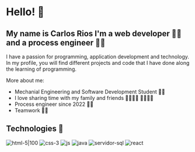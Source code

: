 # Hello! 👋
## My name is Carlos Rios I'm a web developer 👨‍💻 and a process engineer 👨‍🔬

I have a passion for programming, application development and technology. In my profile, you will find different projects and code that I have done along the learning of programming.

More about me:

* Mechanial Engineering and Software Development Student 👨‍🎓
* I love sharing time with my family and friends 👨‍👩‍👧‍👦 👨‍👩‍👧‍👦
* Process engineer since 2022 🧑‍🔬
* Teamwork 🧑‍🤝‍

## Technologies 💎

![html-5|100](https://user-images.githubusercontent.com/87234948/211095877-d20806e1-c8b6-4c35-88a9-4d36e55a0971.png) ![css-3](https://user-images.githubusercontent.com/87234948/211096263-55613634-7f07-4301-b948-ccb04b27d354.png) ![js](https://user-images.githubusercontent.com/87234948/211096274-075aafed-dc24-40e2-b5ba-9dce2be544d4.png) ![java](https://user-images.githubusercontent.com/87234948/211096285-8bccd093-f53d-4fd3-9676-409ab3301baa.png) ![servidor-sql](https://user-images.githubusercontent.com/87234948/211096302-261e5846-e0a3-4383-b674-d85827b83bc9.png) ![react](https://user-images.githubusercontent.com/87234948/211096314-62bfe43c-22ca-4850-a325-9d26f7773ec3.png)



<!--
**Cearjeyou/Cearjeyou** is a ✨ _special_ ✨ repository because its `README.md` (this file) appears on your GitHub profile.

Here are some ideas to get you started:

- 🔭 I’m currently working on ...
- 🌱 I’m currently learning ...
- 👯 I’m looking to collaborate on ...
- 🤔 I’m looking for help with ...
- 💬 Ask me about ...
- 📫 How to reach me: ...
- 😄 Pronouns: ...
- ⚡ Fun fact: ...
-->
